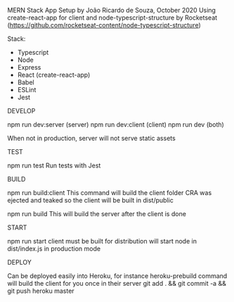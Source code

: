 MERN Stack App Setup by João Ricardo de Souza, October 2020
Using create-react-app for client and node-typescript-structure by Rocketseat (https://github.com/rocketseat-content/node-typescript-structure)

Stack:
- Typescript
- Node
- Express
- React (create-react-app)
- Babel
- ESLint
- Jest


DEVELOP

npm run dev:server (server)
npm run dev:client (client)
npm run dev (both)

When not in production, server will not serve static assets


TEST

npm run test
Run tests with Jest


BUILD

npm run build:client
This command will build the client folder
CRA was ejected and teaked so the client will be built in dist/public

npm run build
This will build the server after the client is done


START

npm run start
client must be built for distribution
will start node in dist/index.js in production mode


DEPLOY

Can be deployed easily into Heroku, for instance
heroku-prebuild command will build the client for you once in their server
git add . && git commit -a && git push heroku master